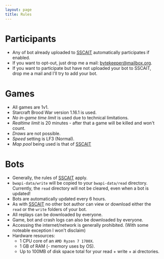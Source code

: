 ```yaml
---
layout: page
title: Rules
---
```


Participants
============
* Any of bot already uploaded to [SSCAIT] automatically participates if enabled.
* If you want to opt-out, just drop me a mail: [bytekeeper@mailbox.org](mailto:bytekeeper@mailbox.org).
* If you want to participate but have not uploaded your bot to SSCAIT, drop me a mail and I'll try to add your bot.

Games
=====
* All games are 1v1.
* Starcraft Brood War version 1.16.1 is used.
* *No in-game time limit* is used due to technical limitations.
* *Realtime limit* is 20 minutes - after that a game will be killed and won't count.
* *Draws* are not possible.
* *Speed* setting is LF3 (Normal).
* *Map pool* being used is that of [SSCAIT](https://sscaitournament.com/index.php?action=maps)

Bots
====
* Generally, the rules of [SSCAIT](https://sscaitournament.com/index.php?action=rules) apply.
* `bwapi-data/write` will be copied to your `bwapi-data/read` directory. Currently, the `read` directory will not be cleared, even when a bot is updated!
* Bots are automatically updated every 6 hours.
* As with [SSCAIT] no other bot author can view or download either the `read` or the `write` folders of your bot.
* All replays can be downloaded by everyone.
* Game, bot and crash logs can also be downloaded by everyone.
* Accessing the internet/network is generally prohibited. (With some noteable exception I won't disclaim)
* Hardware resources: 
  * 1 CPU core of an `AMD Ryzen 7 1700X`.
  * 1 GB of RAM (- memory uses by OS).
  * Up to 100MB of disk space total for your read + write + ai drectories.

[SSCAIT]: https://sscaitournament.com/
